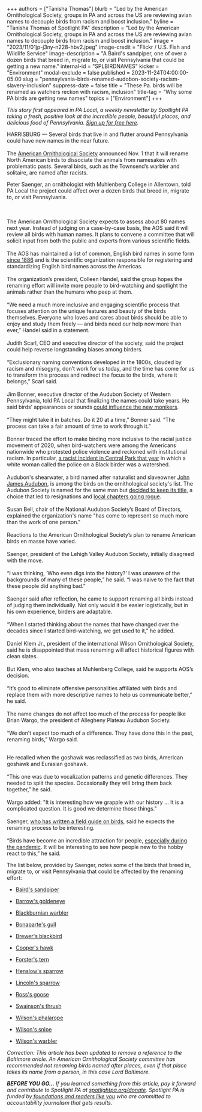 +++
authors = ["Tanisha Thomas"]
blurb = "Led by the American Ornithological Society, groups in PA and across the US are reviewing avian names to decouple birds from racism and boost inclusion."
byline = "Tanisha Thomas of Spotlight PA"
description = "Led by the American Ornithological Society, groups in PA and across the US are reviewing avian names to decouple birds from racism and boost inclusion."
image = "2023/11/01jp-j3ny-n228-hbv2.jpeg"
image-credit = "Flickr / U.S. Fish and Wildlife Service"
image-description = "A Baird's sandpiper, one of over a dozen birds that breed in, migrate to, or visit Pennsylvania that could be getting a new name."
internal-id = "SPLBIRDNAMES"
kicker = "Environment"
modal-exclude = false
published = 2023-11-24T04:00:00-05:00
slug = "pennsylvania-birds-renamed-audobon-society-racism-slavery-inclusion"
suppress-date = false
title = "These Pa. birds will be renamed as watchers reckon with racism, inclusion"
title-tag = "Why some PA birds are getting new names"
topics = ["Environment"]
+++

<em>This story first appeared in PA Local, a weekly newsletter by Spotlight PA taking a fresh, positive look at the incredible people, beautiful places, and delicious food of Pennsylvania. </em><a href="https://www.spotlightpa.org/newsletters"><em>Sign up for free here</em></a><em>.</em>

HARRISBURG — Several birds that live in and flutter around Pennsylvania could have new names in the near future.<br/><br/>The <a href="https://americanornithology.org/about/">American Ornithological Society</a> announced Nov. 1 that it will rename North American birds to dissociate the animals from namesakes with problematic pasts. Several birds, such as the Townsend’s warbler and solitaire, are named after racists.

Peter Saenger, an ornithologist with Muhlenberg College in Allentown, told PA Local the project could affect over a dozen birds that breed in, migrate to, or visit Pennsylvania.

<script src="https://www.spotlightpa.org/embed.js" async></script><div data-spl-embed-version="1" data-spl-src="https://www.spotlightpa.org/embeds/newsletter/"></div>

<br/><br/>The American Ornithological Society expects to assess about 80 names next year. Instead of judging on a case-by-case basis, the AOS said it will review all birds with human names. It plans to convene a committee that will solicit input from both the public and experts from various scientific fields.<br/><br/>The AOS has maintained a list of common, English bird names in some form <a href="https://americanornithology.org/about/english-bird-names-project/american-ornithological-society-council-statement-on-english-bird-names/">since 1886</a> and is the scientific organization responsible for registering and standardizing English bird names across the Americas.<br/><br/>The organization’s president, Colleen Handel, said the group hopes the renaming effort will invite more people to bird-watching and spotlight the animals rather than the humans who peep at them.<br/><br/>“We need a much more inclusive and engaging scientific process that focuses attention on the unique features and beauty of the birds themselves. Everyone who loves and cares about birds should be able to enjoy and study them freely — and birds need our help now more than ever,” Handel said in a statement.<br/><br/>Judith Scarl, CEO and executive director of the society, said the project could help reverse longstanding biases among birders.<br/><br/>“Exclusionary naming conventions developed in the 1800s, clouded by racism and misogyny, don’t work for us today, and the time has come for us to transform this process and redirect the focus to the birds, where it belongs,” Scarl said.<br/><br/>Jim Bonner, executive director of the Audubon Society of Western Pennsylvania, told PA Local that finalizing the names could take years. He said birds’ appearances or sounds <a href="https://www.audubon.org/magazine/summer-2022/whats-bird-name#:~:text=Update%3A%20On%20November%201%2C%202023,the%20United%20States%20and%20Canada.">could influence the new monikers</a>.<br/><br/>“They might take it in batches. Do it 20 at a time,” Bonner said. “The process can take a fair amount of time to work through it.”<br/><br/>Bonner traced the effort to make birding more inclusive to the racial justice movement of 2020, when bird-watchers were among the Americans nationwide who protested police violence and reckoned with institutional racism. In particular, <a href="https://www.npr.org/2023/06/29/1185076694/central-park-birder-christian-cooper-on-being-a-black-man-in-the-natural-world">a racist incident in Central Park that year</a> in which a white woman called the police on a Black birder was a watershed.<br/><br/>Audubon&#39;s shearwater, a bird named after naturalist and slaveowner <a href="https://www.audubon.org/news/the-myth-john-james-audubon">John James Audubon</a>, is among the birds on the ornithological society&#39;s list. The Audubon Society is named for the same man but <a href="https://www.npr.org/2023/03/18/1164293652/audubon-faces-a-backlash-after-deciding-to-keep-name-that-evokes-a-racist-enslav">decided to keep its title</a>, a choice that led to resignations and <a href="https://www.theguardian.com/us-news/2023/mar/05/bird-union-audubon-society-name-change">local chapters going rogue</a>.<br/><br/>Susan Bell, chair of the National Audubon Society’s Board of Directors, explained the organization&#39;s name &#34;has come to represent so much more than the work of one person.&#34;<br/><br/>Reactions to the American Ornithological Society’s plan to rename American birds en masse have varied.<br/><br/>Saenger, president of the Lehigh Valley Audubon Society, initially disagreed with the move.<br/><br/>“I was thinking, ‘Who even digs into the history?’ I was unaware of the backgrounds of many of these people,” he said. “I was naive to the fact that these people did anything bad.”<br/><br/>Saenger said after reflection, he came to support renaming all birds instead of judging them individually. Not only would it be easier logistically, but in his own experience, birders are adaptable.<br/><br/>“When I started thinking about the names that have changed over the decades since I started bird-watching, we get used to it,” he added.<br/><br/>Daniel Klem Jr., president of the international Wilson Ornithological Society, said he is disappointed that mass renaming will affect historical figures with clean slates.<br/><br/>But Klem, who also teaches at Muhlenberg College, said he supports AOS’s decision.<br/><br/>“It’s good to eliminate offensive personalities affiliated with birds and replace them with more descriptive names to help us communicate better,” he said.<br/><br/>The name changes do not affect too much of the process for people like Brian Wargo, the president of Allegheny Plateau Audubon Society.<br/><br/>“We don’t expect too much of a difference. They have done this in the past, renaming birds,” Wargo said.<br/><br/>

<script src="https://www.spotlightpa.org/embed.js" async></script><div data-spl-embed-version="1" data-spl-src="https://www.spotlightpa.org/embeds/donate/"></div>

He recalled when the goshawk was reclassified as two birds, American goshawk and Eurasian goshawk.<br/><br/>“This one was due to vocalization patterns and genetic differences. They needed to split the species. Occasionally they will bring them back together,” he said.<br/><br/>Wargo added: &#34;It is interesting how we grapple with our history ... It is a complicated question. It is good we determine those things.&#34;<br/><br/>Saenger, <a href="https://www.amazon.com/Birds-Lehigh-Valley-vicinity-Saenger/dp/0972140921">who has written a field guide on birds</a>, said he expects the renaming process to be interesting.<br/><br/>“Birds have become an incredible attraction for people, <a href="https://www.wired.com/story/pandemic-bird-watching-created-a-data-boom-and-a-conundrum/">especially during the pandemic</a>. It will be interesting to see how people new to the hobby react to this,” he said.

The list below, provided by Saenger, notes some of the birds that breed in, migrate to, or visit Pennsylvania that could be affected by the renaming effort:

- <a href="https://www.audubon.org/field-guide/bird/bairds-sandpiper">Baird&#39;s sandpiper</a>

- <a href="https://www.audubon.org/field-guide/bird/barrows-goldeneye">Barrow&#39;s goldeneye</a>

- <a href="https://www.audubon.org/field-guide/bird/blackburnian-warbler">Blackburnian warbler</a>

- <a href="https://www.audubon.org/field-guide/bird/bonapartes-gull#:~:text=This%20is%20the%20smallest%20gull,trees%2C%20not%20on%20the%20ground.">Bonaparte&#39;s gull</a>

- <a href="https://www.audubon.org/field-guide/bird/brewers-blackbird">Brewer&#39;s blackbird</a>

- <a href="https://www.audubon.org/field-guide/bird/coopers-hawk">Cooper&#39;s hawk</a>

- <a href="https://www.audubon.org/field-guide/bird/forsters-tern">Forster&#39;s tern</a>

- <a href="https://www.audubon.org/field-guide/bird/henslows-sparrow#:~:text=In%20weedy%20eastern%20fields%20in,observe%2C%20hiding%20in%20dense%20grass.">Henslow&#39;s sparrow</a>

- <a href="https://www.audubon.org/field-guide/bird/lincolns-sparrow">Lincoln&#39;s sparrow</a>

- <a href="https://www.audubon.org/field-guide/bird/rosss-goose">Ross&#39;s goose</a>

- <a href="https://www.audubon.org/field-guide/bird/swainsons-thrush">Swainson&#39;s thrush</a>

- <a href="https://www.audubon.org/field-guide/bird/wilsons-phalarope#:~:text=Wilson&#39;s%20Phalarope%20is%20an%20odd,on%20the%20northern%20Great%20Plains.">Wilson&#39;s phalarope</a>

- <a href="https://www.audubon.org/field-guide/bird/wilsons-snipe#:~:text=In%20breeding%20season%20mostly%20around,zigzag%20flight%2C%20uttering%20harsh%20notes.">Wilson&#39;s snipe</a>

- <a href="https://www.audubon.org/field-guide/bird/wilsons-warbler">Wilson&#39;s warbler</a>

<em>Correction: This article has been updated to remove a reference to the Baltimore oriole. An American Ornithological Society committee has recommended not renaming birds named after places, even if that place takes its name from a person, in this case Lord Baltimore.</em>

<strong><em>BEFORE YOU GO…</em></strong><em> If you learned something from this article, pay it forward and contribute to Spotlight PA at </em><a href="http://spotlightpa.org/donate"><em>spotlightpa.org/donate</em></a><em>. Spotlight PA is funded by</em><a href="https://www.spotlightpa.org/support"><em> foundations and readers like you</em></a><em> who are committed to accountability journalism that gets results.</em>

